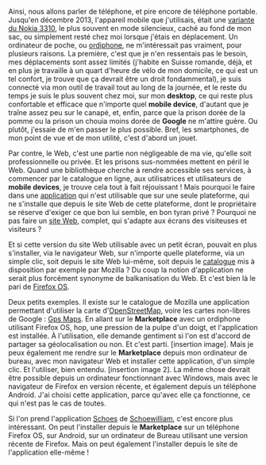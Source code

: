 Ainsi, nous allons parler de téléphone, et pire encore de téléphone portable. Jusqu'en décembre 2013, l'appareil mobile que j'utilisais, était une [variante du  Nokia 3310](http://fr.wikipedia.org/wiki/Nokia_3310), le plus souvent en mode silencieux, caché au fond de mon sac, ou simplement resté chez moi lorsque j'étais en déplacement. Un ordinateur de poche, ou [ordiphone](http://fr.wikipedia.org/wiki/Ordiphone), ne m'intéressait pas vraiment, pour plusieurs raisons. La première, c'est que je n'en ressentais pas le besoin, mes déplacements sont assez limités (j'habite en Suisse romande, déjà, et en plus je travaille à un quart d'heure de vélo de mon domicile, ce qui est un tel confort, je trouve que ça devrait être un droit fondammental), je suis connecté via mon outil de travail tout au long de la journée, et le reste du temps je suis le plus souvent chez moi, sur mon __desktop__, ce qui reste plus confortable et efficace que n'importe quel __mobile device__, d'autant que je traîne assez peu sur le canapé, et, enfin, parce que la prison dorée de la pomme ou la prison un chouia moins dorée de __Google__ ne m'attire guère. Ou plutôt, j'essaie de m'en passer le plus possible. Bref, les smartphones, de mon point de vue et de mon utilité, c'est d'abord un jouet.

Par contre, le Web, c'est une partie non négligeable de ma vie, qu'elle soit professionnelle ou privée. Et les prisons sus-nommées mettent en péril le Web. Quand une bibliothèque cherche à rendre accessible ses services, à commencer par le catalogue en ligne, aux utilisatrices et utilisateurs de __mobile devices__, je trouve cela tout à fait réjouissant ! Mais pourquoi le faire dans une [application](http://www.mediatheque.ch/valais/mobile-2171.html) qui n'est utilisable que sur une seule plateforme, qui ne s'installe que depuis le site Web de cette plateforme, dont le propriétaire se réserve d'exiger ce que bon lui semble, en bon tyran privé ? Pourquoi ne pas faire un [site Web](http://library.epfl.ch/mobile/fr/index.php), complet, qui s'adapte aux écrans des visiteuses et visiteurs ?

Et si cette version du site Web utilisable avec un petit écran, pouvait en plus s'installer, via le navigateur Web, sur n'importe quelle plateforme, via un simple clic, soit depuis le site Web lui-même, soit depuis le [catalogue](https://marketplace.firefox.com/) mis à disposition par exemple par Mozilla ? Du coup la notion d'application ne serait plus forcément synonyme de balkanisation du Web. Et c'est bien là le pari de [Firefox OS](https://www.mozilla.org/fr/firefox/os/).

Deux petits exemples. Il existe sur le catalogue de Mozilla une application permettant d'utiliser la carte d'[OpenStreetMap](http://www.openstreetmap.org), voire les cartes non-libres de Google : [Gps Maps](https://marketplace.firefox.com/search?q=gps+maps). En allant sur le __Marketplace__ avec un ordiphone utilisant Firefox OS, hop, une pression de la pulpe d'un doigt, et l'application est installée. À l'utilisation, elle demande gentiment si l'on est d'accord de partager sa géolocalisation ou non. Et c'est parti. [insertion image]. Mais je peux également me rendre sur le __Marketplace__ depuis mon ordinateur de bureau, avec mon navigateur Web et installer cette application, d'un simple clic. Et l'utiliser, bien entendu. [insertion image 2]. La même chose devrait être possible depuis un ordinateur fonctionnant avec Windows, mais avec le navigateur de Firefox en version récente, et également depuis un téléphone Android. J'ai choisi cette application, parce qu'avec elle ça fonctionne, ce qui n'est pas le cas de toutes.

Si l'on prend l'application [Schoes](https://marketplace.firefox.com/app/schoses?src=search) de [Schoewilliam](https://schoewilliam.fr), c'est encore plus intéressant. On peut l'installer depuis le __Marketplace__ sur un téléphone Firefox OS, sur Android, sur un ordinateur de Bureau utilisant une version récente de Firefox. Mais on peut également l'installer depuis le site de l'application elle-même !
